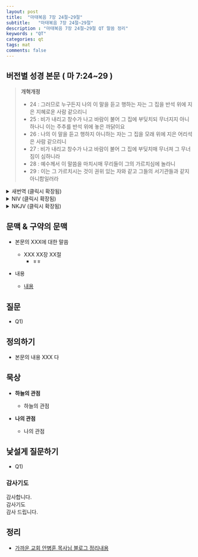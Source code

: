 ```yaml
---
layout: post
title:  "마태복음 7장 24절~29절"
subtitle:   "마태복음 7장 24절~29절"
description : "마태복음 7장 24절~29절 QT 말씀 정리"
keywords : "QT"
categories: qt
tags: mat
comments: false
---
```


## 버전별 성경 본문 ( 마 7:24~29 )

> **개혁개정**
>* 24 : 그러므로 누구든지 나의 이 말을 듣고 행하는 자는 그 집을 반석 위에 지은 지혜로운 사람 같으리니
>* 25 : 비가 내리고 창수가 나고 바람이 불어 그 집에 부딪치되 무너지지 아니하나니 이는 주추를 반석 위에 놓은 까닭이요
>* 26 : 나의 이 말을 듣고 행하지 아니하는 자는 그 집을 모래 위에 지은 어리석은 사람 같으리니
>* 27 : 비가 내리고 창수가 나고 바람이 불어 그 집에 부딪치매 무너져 그 무너짐이 심하니라
>* 28 : 예수께서 이 말씀을 마치시매 무리들이 그의 가르치심에 놀라니
>* 29 : 이는 그 가르치시는 것이 권위 있는 자와 같고 그들의 서기관들과 같지 아니함일러라

<details>
<summary> 새번역 (클릭시 확장됨)</summary>
<div markdown="1">

>* 24 : "그러므로 내 말을 듣고 그대로 행하는 사람은, 반석 위에다 자기 집을 지은, 슬기로운 사람과 같다고 할 것이다.
>* 25 : 비가 내리고, 홍수가 나고, 바람이 불어서, 그 집에 들이쳤지만, 무너지지 않았다. 그 집을 반석 위에 세웠기 때문이다.
>* 26 : 그러나 나의 이 말을 듣고서도 그대로 행하지 않는 사람은, 모래 위에 자기 집을 지은, 어리석은 사람과 같다고 할 것이다.
>* 27 : 비가 내리고, 홍수가 나고, 바람이 불어서, 그 집에 들이치니, 무너졌다. 그리고 그 무너짐이 엄청났다."
>* 28 : 예수께서 이 말씀을 마치시니, 무리가 그의 가르침에 놀랐다.
>* 29 : 예수께서는 그들의 율법학자들과는 달리, 권위 있게 가르치셨기 때문이다.
</div>
</details>

<details>
<summary> NIV (클릭시 확장됨)</summary>
<div markdown="1">

>* 24 : “Therefore everyone who hears these words of mine and puts them into practice is like a wise man who built his house on the rock.
>* 25 : The rain came down, the streams rose, and the winds blew and beat against that house; yet it did not fall, because it had its foundation on the rock.
>* 26 : But everyone who hears these words of mine and does not put them into practice is like a foolish man who built his house on sand.
>* 27 : The rain came down, the streams rose, and the winds blew and beat against that house, and it fell with a great crash.”
>* 28 : When Jesus had finished saying these things, the crowds were amazed at his teaching,
>* 29 : because he taught as one who had authority, and not as their teachers of the law.
</div>
</details>

<details>
<summary> NKJV (클릭시 확장됨)</summary>
<div markdown="1">

>* 24 : “Therefore whoever hears these sayings of Mine, and does them, I will liken him to a wise man who built his house on the rock:
>* 25 : and the rain descended, the floods came, and the winds blew and beat on that house; and it did not fall, for it was founded on the rock.
>* 26 : “But everyone who hears these sayings of Mine, and does not do them, will be like a foolish man who built his house on the sand:
>* 27 : and the rain descended, the floods came, and the winds blew and beat on that house; and it fell. And great was its fall.”
>* 28 : And so it was, when Jesus had ended these sayings, that the people were astonished at His teaching,
>* 29 : for He taught them as one having authority, and not as the scribes.
</div>
</details>

## 문맥 & 구약의 문맥 

* 본문의 XXX에 대한 말씀
    - XXX XX장 XX절
        * `ㅎㅎ` 

* 내용 
    - [내용](링크) 

## 질문

* Q1) 

## 정의하기

* 본문의 내용 XXX 다

## 묵상

* **하늘의 관점**  
    - 하늘의 관점
  
* **나의 관점**
    - 나의 관점

## 낯설게 질문하기

* Q1) 

### 감사기도

감사합니다.  
감사기도  
감사 드립니다.  

## 정리
* [가까운 교회 안병훈 목사님 블로그 정리내용](https://blog.naver.com/tolerance2018)


